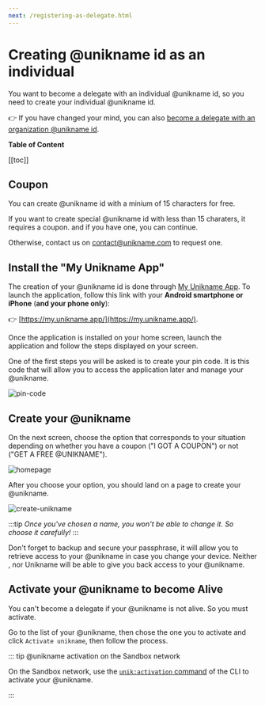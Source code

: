```yaml
---
next: /registering-as-delegate.html
---
```


# Creating @unikname id as an individual

You want to become a delegate with an individual @unikname id, so you need to create your individual @unikname id.

👉 If you have changed your mind, you can also [become a delegate with an organization @unikname id](./creating-unikname-organization.html).

**Table of Content**

[[toc]]

## Coupon

You can create @unikname id with a minium of 15 characters for free.

If you want to create special @unikname id with less than 15 charaters, it requires a coupon. and if you have one, you can continue. 

Otherwise, contact us on [contact@unikname.com](mailto:contact@unikname.com) to request one.

## Install the "My Unikname App"

The creation of your @unikname id is done through [My Unikname App](https://my.unikname.app/).
To launch the application, follow this link with your **Android smartphone or iPhone** (**and your phone only**):

👉 [https://my.unikname.app/](https://my.unikname.app/).

Once the application is installed on your home screen, launch the application and follow the steps displayed on your screen.

One of the first steps you will be asked is to create your pin code.
It is this code that will allow you to access the application later and manage your @unikname.

![pin-code](/images/pin-code.png)


## Create your @unikname

On the next screen, choose the option that corresponds to your situation depending on whether you have a coupon ("I GOT A COUPON") or not ("GET A FREE @UNIKNAME").

![homepage](/images/homepage.png)

After you choose your option, you should land on a page to create your @unikname.

![create-unikname](/images/create-unikname.png)

:::tip
*Once you've chosen a name, you won't be able to change it. So choose it carefully!*
:::

Don't forget to backup and secure your passphrase, it will allow you to retrieve access to your @unikname in case you change your device.
Neither <brand name="uns"/>, nor Unikname will be able to give you back access to your @unikname.

## Activate your @unikname to become Alive

You can't become a delegate if your @unikname is not alive. So you must activate.

Go to the list of your @unikname, then chose the one you to activate and click `Activate unikname`, then follow the process.

::: tip @unikname activation on the Sandbox network

On the Sandbox network, use the [`unik:activation` command](/cli.html#unik-activation) of the CLI to activate your @unikname.

:::
